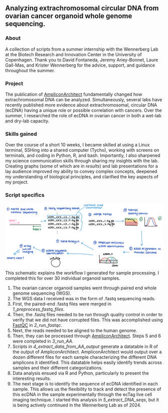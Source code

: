 ## Analyzing extrachromosomal circular DNA from ovarian cancer organoid whole genome sequencing.

### About
A collection of scripts from a summer internship with the Wennerberg Lab at the Biotech Research and Innovation Center in the University of Copenhagen. Thank you to David Fontaneda, Jeremy Ariey-Bonnet, Laure Gall-Mas, and Krister Wennerberg for the advice, support, and guidance throughout the summer.

### Project
The publication of [AmpliconArchitect](https://github.com/virajbdeshpande/AmpliconArchitect) fundamentally changed how extrachromosomal
DNA can be analyzed. Simultaneously, several labs have recently published more evidence about extrachromosomal, circular DNA (ecDNA) having a unique role or possible correlation with cancers. Over the summer, I researched the role of ecDNA in ovarian cancer in both a wet-lab and dry-lab capacity.

### Skills gained
Over the course of a short 10 weeks, I became skilled at using a Linux terminal, SSHing into a shared computer (Tycho), working with screens on terminals, and coding in Python, R, and bash. Importantly, I also sharpened my science communication skills through sharing my insights with the lab. Creating graphs (some of which are in *results*) and lab presentations for a lay audience improved my ability to convey complex concepts, deepened my understanding of biological principles, and clarified the key aspects of my project.

### Script specifics
![A schematic of how samples are processed through my newly automated procedure](workflow_schematic.png)
This schematic explains the workflow I generated for sample processing. I completed this for over 30 individual organoid samples.

1. The ovarian cancer organoid samples went through paired end whole genome sequencing (WGS). 
2. The WGS data I received was in the form of .fastq sequencing reads.
3. First, the paired-end .fastq files were merged in *1_preprocess_fastq_files*.
4. Then, the .fastq files needed to be run through quality control in order to verify that we did not have corrupted files. This was accomplished using [FastQC](https://github.com/s-andrews/FastQC) in *2_run_fastqc*.
5. Next, the reads needed to be aligned to the human genome.
6. Then, they can be processed through [AmpliconArchitect](https://github.com/virajbdeshpande/AmpliconArchitect). Steps 5 and 6 were completed in *3_run_AA*.
6. Scripts in *4_extract_data_from_AA_output* generate a datatable in R of the output of AmpliconArchitect. AmpliconArchitect would output over a dozen different files for each sample characterizing the different DNA amplicons it identified. This datatable  helps easily identify trends across samples and their different categorizations.
7. Data analysis ensued via R and Python, particularly to present the interesting results.
8. The next stage is to identify the sequence of ecDNA identified in each sample. This allows us the flexibility to track and detect the presence of this ecDNA in the sample experimentally through the ecTag live cell imaging technique. I started this analysis in *5_extract_DNA_seqs*, but it is being actively continued in the Wennerberg Lab as of 2024.


